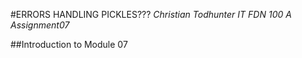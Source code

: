 #ERRORS HANDLING PICKLES???
*Christian Todhunter*
*IT FDN 100 A*
*Assignment07*


##Introduction to Module 07
